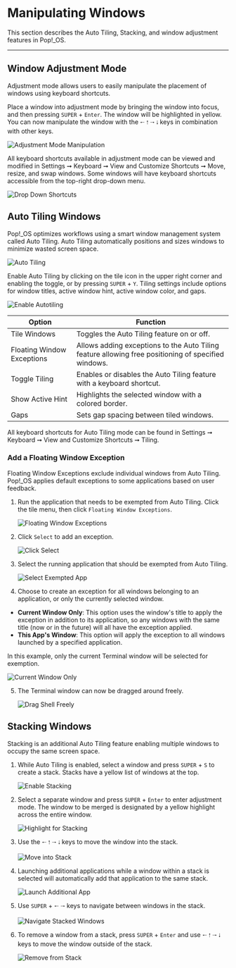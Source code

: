 # Manipulating Windows

This section describes the Auto Tiling, Stacking, and window adjustment features in Pop!\_OS.

---
## Window Adjustment Mode

Adjustment mode allows users to easily manipulate the placement of windows using keyboard shortcuts.

Place a window into adjustment mode by bringing the window into focus, and then pressing `SUPER` + `Enter`. The window will be highlighted in yellow. You can now manipulate the window with the `🠐` `🠑` `🠒` `🠓` keys in combination with other keys.

![Adjustment Mode Manipulation](/images/tiling-stacking-windows/adjustment-mode-manipulation.gif)

All keyboard shortcuts available in adjustment mode can be viewed and modified in Settings ➞ Keyboard ➞ View and Customize Shortcuts ➞ Move, resize, and swap windows. Some windows will have keyboard shortcuts accessible from the top-right drop-down menu.

![Drop Down Shortcuts](/images/tiling-stacking-windows/top-right-dropdown-shortcuts.png)

## Auto Tiling Windows

Pop!\_OS optimizes workflows using a smart window management system called Auto Tiling. Auto Tiling automatically positions and sizes windows to minimize wasted screen space.

![Auto Tiling](/images/tiling-stacking-windows/auto-tiling.png)

Enable Auto Tiling by clicking on the tile icon in the upper right corner and enabling the toggle, or by pressing `SUPER` + `Y`. Tiling settings include options for window titles, active window hint, active window color, and gaps.

![Enable Autotiling](/images/tiling-stacking-windows/enable-autotiling.png)

| Option                 | Function |
|----------------------|--------|
| Tile Windows| Toggles the Auto Tiling feature on or off.  |
| Floating Window Exceptions  | Allows adding exceptions to the Auto Tiling feature allowing free positioning of specified windows.|
| Toggle Tiling          | Enables or disables the Auto Tiling feature with a keyboard shortcut. |
| Show Active Hint       | Highlights the selected window with a colored border. |
| Gaps                | Sets gap spacing between tiled windows. |

All keyboard shortcuts for Auto Tiling mode can be found in Settings ➞ Keyboard ➞ View and Customize Shortcuts ➞ Tiling.

### Add a Floating Window Exception

Floating Window Exceptions exclude individual windows from Auto Tiling. Pop!\_OS applies default exceptions to some applications based on user feedback.

1. Run the application that needs to be exempted from Auto Tiling. Click the tile menu, then click `Floating Window Exceptions`.

    ![Floating Window Exceptions](/images/tiling-stacking-windows/floating-window-exceptions.png)

2. Click `Select` to add an exception.

    ![Click Select](/images/tiling-stacking-windows/click-select.png)

3. Select the running application that should be exempted from Auto Tiling.

    ![Select Exempted App](/images/tiling-stacking-windows/select-exempted-app.png)

4. Choose to create an exception for all windows belonging to an application, or only the currently selected window.

- **Current Window Only**: This option uses the window's title to apply the exception in addition to its application, so any windows with the same title (now or in the future) will all have the exception applied.
- **This App's Window**: This option will apply the exception to all windows launched by a specified application.

In this example, only the current Terminal window will be selected for exemption.

![Current Window Only](/images/tiling-stacking-windows/current-window-only.png)

5. The Terminal window can now be dragged around freely.

    ![Drag Shell Freely](/images/tiling-stacking-windows/drag-shell-freely.png)

## Stacking Windows

Stacking is an additional Auto Tiling feature enabling multiple windows to occupy the same screen space.

1. While Auto Tiling is enabled, select a window and press `SUPER` + `S` to create a stack. Stacks have a yellow list of windows at the top.

    ![Enable Stacking](/images/tiling-stacking-windows/enable-stacking.gif)

2. Select a separate window and press `SUPER` + `Enter` to enter adjustment mode. The window to be merged is designated by a yellow highlight across the entire window.

    ![Highlight for Stacking](/images/tiling-stacking-windows/highlight-for-stacking.gif)

3. Use the `🠐` `🠑` `🠒` `🠓` keys to move the window into the stack.

    ![Move into Stack](/images/tiling-stacking-windows/move-into-stack.gif)

4. Launching additional applications while a window within a stack is selected will automatically add that application to the same stack.

    ![Launch Additional App](/images/tiling-stacking-windows/launch-additional-app.gif)

5. Use `SUPER` + `🠐` `🠒` keys to navigate between windows in the stack.

    ![Navigate Stacked Windows](/images/tiling-stacking-windows/navigate-stacked-windows.gif)

6. To remove a window from a stack, press `SUPER` + `Enter` and use `🠐` `🠑` `🠒` `🠓` keys to move the window outside of the stack.

    ![Remove from Stack](/images/tiling-stacking-windows/remove-from-stack.gif)
